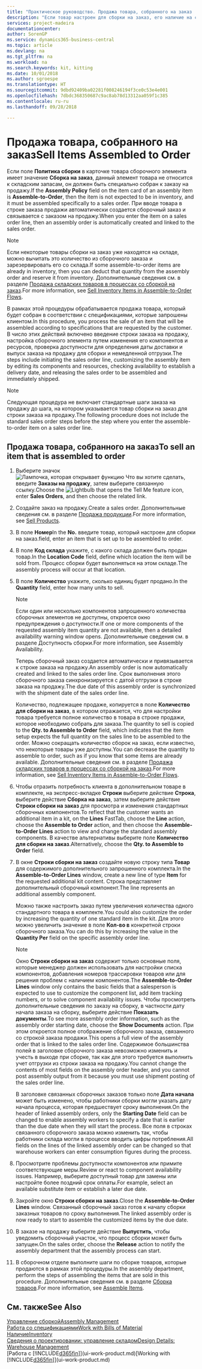 ```yaml
---
title: "Практическое руководство. Продажа товара, собранного на заказ | Microsoft Docs"
description: "Если товар настроен для сборки на заказ, его наличие на складе не ожидается, и товар должен быть собран специально для заказа на продажу. При вводе товара в строке заказа продажи автоматически создается сборочный заказ и связывается с заказом на продажу."
services: project-madeira
documentationcenter: 
author: SorenGP
ms.service: dynamics365-business-central
ms.topic: article
ms.devlang: na
ms.tgt_pltfrm: na
ms.workload: na
ms.search.keywords: kit, kitting
ms.date: 10/01/2018
ms.author: sgroespe
ms.translationtype: HT
ms.sourcegitcommit: 9dbd92409ba02281f008246194f3ce0c53e4e001
ms.openlocfilehash: 7dbdc368350687c9ac8ab78d13312aa059f1c385
ms.contentlocale: ru-ru
ms.lasthandoff: 09/28/2018

---
```

# <a name="sell-items-assembled-to-order"></a><span data-ttu-id="074cb-104">Продажа товара, собранного на заказ</span><span class="sxs-lookup"><span data-stu-id="074cb-104">Sell Items Assembled to Order</span></span>
<span data-ttu-id="074cb-105">Если поле **Политика сборки** в карточке товара сборочного элемента имеет значение **Сборка на заказ**, данный элемент товара не относится к складским запасам, он должен быть специально собран к заказу на продажу.</span><span class="sxs-lookup"><span data-stu-id="074cb-105">If the **Assembly Policy** field on the item card of an assembly item is **Assemble-to-Order**, then the item is not expected to be in inventory, and it must be assembled specifically to a sales order.</span></span> <span data-ttu-id="074cb-106">При вводе товара в строке заказа продажи автоматически создается сборочный заказ и связывается с заказом на продажу.</span><span class="sxs-lookup"><span data-stu-id="074cb-106">When you enter the item on a sales order line, then an assembly order is automatically created and linked to the sales order.</span></span>  

> [!NOTE]  
>  <span data-ttu-id="074cb-107">Если некоторые товары сборки на заказ уже находятся на складе, можно вычитать это количество из сборочного заказа и зарезервировать его со склада.</span><span class="sxs-lookup"><span data-stu-id="074cb-107">If some assemble-to-order items are already in inventory, then you can deduct that quantity from the assembly order and reserve it from inventory.</span></span> <span data-ttu-id="074cb-108">Дополнительные сведения см. в разделе [Продажа складских товаров в процессах со сборкой на заказ](assembly-how-to-sell-assemble-to-order-items-and-inventory-items-together.md).</span><span class="sxs-lookup"><span data-stu-id="074cb-108">For more information, see [Sell Inventory Items in Assemble-to-Order Flows](assembly-how-to-sell-assemble-to-order-items-and-inventory-items-together.md).</span></span>  

<span data-ttu-id="074cb-109">В рамках этой процедуры обрабатывается продажа товара, который будет собран в соответствии с спецификациями, которые запрошены клиентом.</span><span class="sxs-lookup"><span data-stu-id="074cb-109">In this procedure, you process the sale of an item that will be assembled according to specifications that are requested by the customer.</span></span> <span data-ttu-id="074cb-110">В число этих действий включено введение строки заказа на продажу, настройка сборочного элемента путем изменения его компонентов и ресурсов, проверка доступности для определения даты доставки и выпуск заказа на продажу для сборки и немедленной отгрузки.</span><span class="sxs-lookup"><span data-stu-id="074cb-110">The steps include initiating the sales order line, customizing the assembly item by editing its components and resources, checking availability to establish a delivery date, and releasing the sales order to be assembled and immediately shipped.</span></span>  

> [!NOTE]  
>  <span data-ttu-id="074cb-111">Следующая процедура не включает стандартные шаги заказа на продажу до шага, на котором указывается товар сборки на заказ для строки заказа на продажу.</span><span class="sxs-lookup"><span data-stu-id="074cb-111">The following procedure does not include the standard sales order steps before the step where you enter the assemble-to-order item on a sales order line.</span></span>  

## <a name="to-sell-an-item-that-is-assembled-to-order"></a><span data-ttu-id="074cb-112">Продажа товара, собранного на заказ</span><span class="sxs-lookup"><span data-stu-id="074cb-112">To sell an item that is assembled to order</span></span>  
1.  <span data-ttu-id="074cb-113">Выберите значок ![Лампочка, которая открывает функцию Что вы хотите сделать](media/ui-search/search_small.png "Что вы хотите сделать"), введите **Заказы на продажу**, затем выберите связанную ссылку.</span><span class="sxs-lookup"><span data-stu-id="074cb-113">Choose the ![Lightbulb that opens the Tell Me feature](media/ui-search/search_small.png "Tell me what you want to do") icon, enter **Sales Orders**, and then choose the related link.</span></span>  
2.  <span data-ttu-id="074cb-114">Создайте заказ на продажу.</span><span class="sxs-lookup"><span data-stu-id="074cb-114">Create a sales order.</span></span> <span data-ttu-id="074cb-115">Дополнительные сведения см. в разделе [Продажа продукции](sales-how-sell-products.md).</span><span class="sxs-lookup"><span data-stu-id="074cb-115">For more information, see [Sell Products](sales-how-sell-products.md).</span></span>  
3.  <span data-ttu-id="074cb-116">В поле **Номер**</span><span class="sxs-lookup"><span data-stu-id="074cb-116">In the **No.**</span></span> <span data-ttu-id="074cb-117">введите товар, который настроен для сборки на заказ.</span><span class="sxs-lookup"><span data-stu-id="074cb-117">field, enter an item that is set up to be assembled to order.</span></span>  
4.  <span data-ttu-id="074cb-118">В поле **Код склада** укажите, с какого склада должен быть продан товар.</span><span class="sxs-lookup"><span data-stu-id="074cb-118">In the **Location Code** field, define which location the item will be sold from.</span></span> <span data-ttu-id="074cb-119">Процесс сборки будет выполняться на этом складе.</span><span class="sxs-lookup"><span data-stu-id="074cb-119">The assembly process will occur at that location.</span></span>  
5.  <span data-ttu-id="074cb-120">В поле **Количество** укажите, сколько единиц будет продано.</span><span class="sxs-lookup"><span data-stu-id="074cb-120">In the **Quantity** field, enter how many units to sell.</span></span>  

    > [!NOTE]  
    >  <span data-ttu-id="074cb-121">Если один или несколько компонентов запрошенного количества сборочных элементов не доступны, откроется окно предупреждения о доступности.</span><span class="sxs-lookup"><span data-stu-id="074cb-121">If one or more components of the requested assembly item quantity are not available, then a detailed availability warning window opens.</span></span> <span data-ttu-id="074cb-122">Дополнительные сведения см. в разделе Доступность сборки.</span><span class="sxs-lookup"><span data-stu-id="074cb-122">For more information, see Assembly Availability.</span></span>  

    <span data-ttu-id="074cb-123">Теперь сборочный заказ создается автоматически и привязывается к строке заказа на продажу.</span><span class="sxs-lookup"><span data-stu-id="074cb-123">An assembly order is now automatically created and linked to the sales order line.</span></span> <span data-ttu-id="074cb-124">Срок выполнения этого сборочного заказа синхронизируется с датой отгрузки в строке заказа на продажу.</span><span class="sxs-lookup"><span data-stu-id="074cb-124">The due date of this assembly order is synchronized with the shipment date of the sales order line.</span></span>  

    <span data-ttu-id="074cb-125">Количество, подлежащее продаже, копируется в поле **Количество для сборки на заказ**, в котором отражается, что для настройки товара требуется полное количество в товара в строке продажи, которое необходимо собрать для заказа.</span><span class="sxs-lookup"><span data-stu-id="074cb-125">The quantity to sell is copied to the **Qty. to Assemble to Order** field, which indicates that the item setup expects the full quantity on the sales line to be assembled to the order.</span></span> <span data-ttu-id="074cb-126">Можно сокращать количество сборок на заказ, если известно, что некоторые товары уже доступны.</span><span class="sxs-lookup"><span data-stu-id="074cb-126">You can decrease the quantity to assemble to order, such as if you know that some items are already available.</span></span> <span data-ttu-id="074cb-127">Дополнительные сведения см. в разделе [Продажа складских товаров в процессах со сборкой на заказ](assembly-how-to-sell-inventory-items-in-assemble-to-order-flows.md).</span><span class="sxs-lookup"><span data-stu-id="074cb-127">For more information, see [Sell Inventory Items in Assemble-to-Order Flows](assembly-how-to-sell-inventory-items-in-assemble-to-order-flows.md).</span></span>  

6.  <span data-ttu-id="074cb-128">Чтобы отразить потребность клиента в дополнительном товаре в комплекте, на экспресс-вкладке **Строки** выберите действие **Строка**, выберите действие **Сборка на заказ**, затем выберите действие **Строки сборки на заказ** для просмотра и изменения стандартных сборочных компонентов.</span><span class="sxs-lookup"><span data-stu-id="074cb-128">To reflect that the customer wants an additional item in a kit, on the **Lines** FastTab, choose the **Line** action, choose the **Assemble to Order** action, and then choose the **Assemble-to-Order Lines** action to view and change the standard assembly components.</span></span> <span data-ttu-id="074cb-129">В качестве альтернативы выберите поле **Количество для сборки на заказ**.</span><span class="sxs-lookup"><span data-stu-id="074cb-129">Alternatively, choose the **Qty. to Assemble to Order** field.</span></span>  
7.  <span data-ttu-id="074cb-130">В окне **Строки сборки на заказ** создайте новую строку типа **Товар** для содержимого дополнительного запрошенного комплекта.</span><span class="sxs-lookup"><span data-stu-id="074cb-130">In the **Assemble-to-Order Lines** window, create a new line of type **Item** for the requested additional kit content.</span></span> <span data-ttu-id="074cb-131">Строка представляет дополнительный сборочный компонент.</span><span class="sxs-lookup"><span data-stu-id="074cb-131">The line represents an additional assembly component.</span></span>  

    <span data-ttu-id="074cb-132">Можно также настроить заказ путем увеличения количества одного стандартного товара в комплекте.</span><span class="sxs-lookup"><span data-stu-id="074cb-132">You could also customize the order by increasing the quantity of one standard item in the kit.</span></span> <span data-ttu-id="074cb-133">Для этого можно увеличить значение в поле **Кол-во в** конкретной строки сборочного заказа.</span><span class="sxs-lookup"><span data-stu-id="074cb-133">You can do this by increasing the value in the **Quantity Per** field on the specific assembly order line.</span></span>  

    > [!NOTE]  
    >  <span data-ttu-id="074cb-134">Окно **Строки сборки на заказ** содержит только основные поля, которые менеджер должен использовать для настройки списка компонентов, добавления номеров трассировки товаров или для решения проблем с наличием компонентов.</span><span class="sxs-lookup"><span data-stu-id="074cb-134">The **Assemble-to-Order Lines** window only contains the basic fields that a salesperson is expected to use to customize the component list, add item tracking numbers, or to solve component availability issues.</span></span> <span data-ttu-id="074cb-135">Чтобы просмотреть дополнительные сведения по заказу на сборку, в частности дату начала заказа на сборку, выберите действие **Показать документы**.</span><span class="sxs-lookup"><span data-stu-id="074cb-135">To see more assembly order information, such as the assembly order starting date, choose the **Show Documents** action.</span></span> <span data-ttu-id="074cb-136">При этом откроется полное отображение сборочного заказа, связанного со строкой заказа продажи.</span><span class="sxs-lookup"><span data-stu-id="074cb-136">This opens a full view of the assembly order that is linked to the sales order line.</span></span> <span data-ttu-id="074cb-137">Содержимое большинства полей в заголовке сборочного заказа невозможно изменить и учесть в выходе при сборке, так как для этого требуется выполнить учет отгрузки из строки заказа на продажу.</span><span class="sxs-lookup"><span data-stu-id="074cb-137">You cannot change the contents of most fields on the assembly order header, and you cannot post assembly output from it because you must use shipment posting of the sales order line.</span></span>  
    >   
    >  <span data-ttu-id="074cb-138">В заголовке связанных сборочных заказов только поле **Дата начала** может быть изменено, чтобы работники сборки могли указать дату начала процесса, которая предшествует сроку выполнения.</span><span class="sxs-lookup"><span data-stu-id="074cb-138">On the header of linked assembly orders, only the **Starting Date** field can be changed to enable assembly workers to specify a date that is earlier than the due date when they will start the process.</span></span> <span data-ttu-id="074cb-139">Все поля в строках связанного сборочного заказа можно изменить так, чтобы работники склада могли в процессе вводить цифры потребления.</span><span class="sxs-lookup"><span data-stu-id="074cb-139">All fields on the lines of the linked assembly order can be changed so that warehouse workers can enter consumption figures during the process.</span></span>  

8.  <span data-ttu-id="074cb-140">Просмотрите проблемы доступности компонентов или примите соответствующие меры.</span><span class="sxs-lookup"><span data-stu-id="074cb-140">Review or react to component availability issues.</span></span> <span data-ttu-id="074cb-141">Например, выберите доступный товар для замены или настройте более поздний срок оплаты.</span><span class="sxs-lookup"><span data-stu-id="074cb-141">For example, select an available substitute item or establish a later due date.</span></span>  
9. <span data-ttu-id="074cb-142">Закройте окно **Строки сборки на заказ**.</span><span class="sxs-lookup"><span data-stu-id="074cb-142">Close the **Assemble-to-Order Lines** window.</span></span> <span data-ttu-id="074cb-143">Связанный сборочный заказ готов к началу сборки заказных товаров по сроку выполнения.</span><span class="sxs-lookup"><span data-stu-id="074cb-143">The linked assembly order is now ready to start to assemble the customized items by the due date.</span></span>  
10. <span data-ttu-id="074cb-144">В заказе на продажу выберите действие **Выпустить**, чтобы уведомить сборочный участок, что процесс сборки может быть запущен.</span><span class="sxs-lookup"><span data-stu-id="074cb-144">On the sales order, choose the **Release** action to notify the assembly department that the assembly process can start.</span></span>  
11. <span data-ttu-id="074cb-145">В сборочном отделе выполните шаги по сборке товаров, которые продаются в рамках этой процедуры.</span><span class="sxs-lookup"><span data-stu-id="074cb-145">In the assembly department, perform the steps of assembling the items that are sold in this procedure.</span></span> <span data-ttu-id="074cb-146">Дополнительные сведения см. в разделе [Сборка товаров](assembly-how-to-assemble-items.md).</span><span class="sxs-lookup"><span data-stu-id="074cb-146">For more information, see [Assemble Items](assembly-how-to-assemble-items.md).</span></span>  

## <a name="see-also"></a><span data-ttu-id="074cb-147">См. также</span><span class="sxs-lookup"><span data-stu-id="074cb-147">See Also</span></span>  
[<span data-ttu-id="074cb-148">Управление сборкой</span><span class="sxs-lookup"><span data-stu-id="074cb-148">Assembly Management</span></span>](assembly-assemble-items.md)  
[<span data-ttu-id="074cb-149">Работа со спецификациями</span><span class="sxs-lookup"><span data-stu-id="074cb-149">Work with Bills of Material</span></span>](inventory-how-work-BOMs.md)  
[<span data-ttu-id="074cb-150">Наличие</span><span class="sxs-lookup"><span data-stu-id="074cb-150">Inventory</span></span>](inventory-manage-inventory.md)  
[<span data-ttu-id="074cb-151">Сведения о проектировании: управление складом</span><span class="sxs-lookup"><span data-stu-id="074cb-151">Design Details: Warehouse Management</span></span>](design-details-warehouse-management.md)  
<span data-ttu-id="074cb-152">[Работа с [!INCLUDE[d365fin](includes/d365fin_md.md)]](ui-work-product.md)</span><span class="sxs-lookup"><span data-stu-id="074cb-152">[Working with [!INCLUDE[d365fin](includes/d365fin_md.md)]](ui-work-product.md)</span></span>


